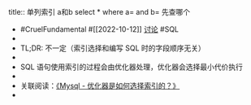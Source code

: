 title:: 单列索引 a和b select *  where a= and b= 先查哪个
- #CruelFundamental #[[2022-10-12]] [讨论](https://github.com/CYZH1307/CruelFundamental/tree/main/homework/202210/12) #SQL
-
- TL;DR: 不一定（索引选择和编写 SQL 时的字段顺序无关）
-
- SQL 语句使用索引的过程会由优化器处理，优化器会选择最小代价执行
-
- 关联阅读：[《Mysql - 优化器是如何选择索引的？》](https://www.cnblogs.com/25-lH/p/10973309.html)
-